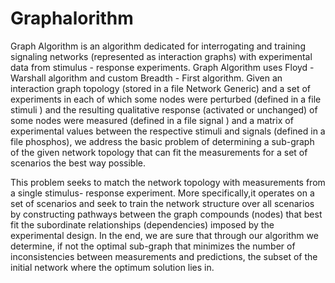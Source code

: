 Graphalorithm
=============

Graph Algorithm is an algorithm dedicated for interrogating and training signaling networks (represented as interaction graphs) with experimental data from stimulus - response experiments. Graph Algorithm uses Floyd - Warshall algorithm and custom Breadth - First algorithm. Given an interaction graph topology (stored in a file Network Generic) and a set of experiments in each of which some nodes were perturbed (defined in a file stimuli ) and the resulting qualitative response (activated or unchanged) of some nodes were measured (defined in a file signal ) and a matrix of experimental values between the respective stimuli and signals (defined in a file phosphos), we address the basic problem of determining a sub-graph of the given network topology that can fit the measurements for a set of scenarios the best way possible.

This problem seeks to match the network topology with measurements from a single stimulus-
response experiment. More specifically,it operates on a set of scenarios and seek to train the network
structure over all scenarios by constructing pathways between the graph compounds (nodes) that
best fit the subordinate relationships (dependencies) imposed by the experimental design. In the
end, we are sure that through our algorithm we determine, if not the optimal sub-graph that
minimizes the number of inconsistencies between measurements and predictions, the subset of the
initial network where the optimum solution lies in.
